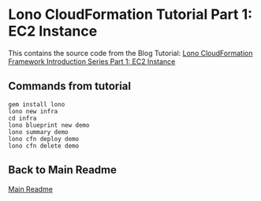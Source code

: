 # Lono CloudFormation Tutorial Part 1: EC2 Instance

This contains the source code from the Blog Tutorial: [Lono CloudFormation Framework Introduction Series Part 1: EC2 Instance](https://blog.boltops.com/2019/10/30/lono-cloudformation-framework-introduction-series-part-1-ec2-instance)

## Commands from tutorial

    gem install lono
    lono new infra
    cd infra
    lono blueprint new demo
    lono summary demo
    lono cfn deploy demo
    lono cfn delete demo

## Back to Main Readme

[Main Readme](https://github.com/tongueroo/lono-cloudformation-examples)